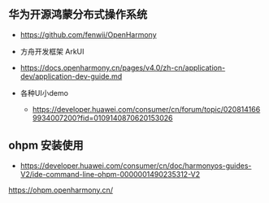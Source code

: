 ## 华为开源鸿蒙分布式操作系统 
- https://github.com/fenwii/OpenHarmony

- 方舟开发框架 ArkUI
- https://docs.openharmony.cn/pages/v4.0/zh-cn/application-dev/application-dev-guide.md

- 各种UI小demo
  - https://developer.huawei.com/consumer/cn/forum/topic/0208141669934007200?fid=0109140870620153026




## ohpm 安装使用
- https://developer.huawei.com/consumer/cn/doc/harmonyos-guides-V2/ide-command-line-ohpm-0000001490235312-V2

https://ohpm.openharmony.cn/